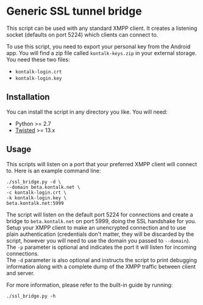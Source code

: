 Generic SSL tunnel bridge
=========================

This script can be used with any standard XMPP client.
It creates a listening socket (defaults on port 5224) which clients can
connect to.

To use this script, you need to export your personal key from the Android
app. You will find a zip file called `kontalk-keys.zip` in your external
storage. You need these two files:

* `kontalk-login.crt`
* `kontalk-login.key`


## Installation

You can install the script in any directory you like.
You will need:

 * Python >= 2.7
 * [Twisted](http://twistedmatrix.com/) >= 13.x


## Usage

This scripts will listen on a port that your preferred XMPP client will connect
to. Here is an example command line:

```
./ssl_bridge.py -d \
--domain beta.kontalk.net \
-c kontalk-login.crt \
-k kontalk-login.key \
beta.kontalk.net:5999
```

The script will listen on the default port 5224 for connections and create a
bridge to `beta.kontalk.net` on port 5999, doing the SSL handshake for you.
Setup your XMPP client to make an unencrypted connection and to use plain
authentication (credentials don't matter, they will be discarded by the script,
however you will need to use the domain you passed to `--domain`).  
The `-p` parameter is optional and indicates the port it will listen for
incoming connections.  
The `-d` parameter is also optional and instructs the script to print debugging
information along with a complete dump of the XMPP traffic between client and
server.

For more information, please refer to the built-in guide by running:

```
./ssl_bridge.py -h
```
